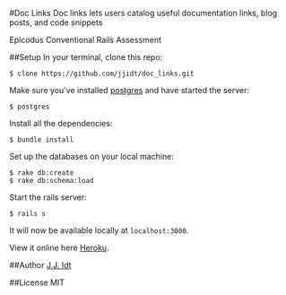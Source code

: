 #Doc Links
Doc links lets users catalog useful documentation links, blog posts, and code snippets

Epicodus Conventional Rails Assessment

##Setup
In your terminal, clone this repo:

```console
$ clone https://github.com/jjidt/doc_links.git
```

Make sure you've installed [postgres](http://www.postgresql.org/download/) and have started the server:

```console
$ postgres
```

Install all the dependencies:

```console
$ bundle install
```

Set up the databases on your local machine:

```console
$ rake db:create
$ rake db:schema:load
```

Start the rails server:

```console
$ rails s
```
It will now be available locally at `localhost:3000`.

View it online here [Heroku](http://doc_links.herokuapp.com).

##Author
[J.J. Idt](https://github.com/jjidt)

##License
MIT
